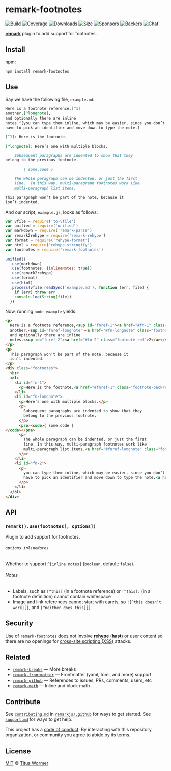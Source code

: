 # remark-footnotes

[![Build][build-badge]][build]
[![Coverage][coverage-badge]][coverage]
[![Downloads][downloads-badge]][downloads]
[![Size][size-badge]][size]
[![Sponsors][sponsors-badge]][collective]
[![Backers][backers-badge]][collective]
[![Chat][chat-badge]][chat]

[**remark**][remark] plugin to add support for footnotes.

## Install

[npm][]:

```sh
npm install remark-footnotes
```

## Use

Say we have the following file, `example.md`:

```markdown
Here is a footnote reference,[^1]
another,[^longnote],
and optionally there are inline
notes.^[you can type them inline, which may be easier, since you don’t
have to pick an identifier and move down to type the note.]

[^1]: Here is the footnote.

[^longnote]: Here’s one with multiple blocks.

    Subsequent paragraphs are indented to show that they
belong to the previous footnote.

        { some.code }

    The whole paragraph can be indented, or just the first
    line.  In this way, multi-paragraph footnotes work like
    multi-paragraph list items.

This paragraph won’t be part of the note, because it
isn’t indented.
```

And our script, `example.js`, looks as follows:

```js
var vfile = require('to-vfile')
var unified = require('unified')
var markdown = require('remark-parse')
var remark2rehype = require('remark-rehype')
var format = require('rehype-format')
var html = require('rehype-stringify')
var footnotes = require('remark-footnotes')

unified()
  .use(markdown)
  .use(footnotes, {inlineNotes: true})
  .use(remark2rehype)
  .use(format)
  .use(html)
  .process(vfile.readSync('example.md'), function (err, file) {
    if (err) throw err
    console.log(String(file))
  })
```

Now, running `node example` yields:

```html
<p>
  Here is a footnote reference,<sup id="fnref-1"><a href="#fn-1" class="footnote-ref">1</a></sup>
  another,<sup id="fnref-longnote"><a href="#fn-longnote" class="footnote-ref">longnote</a></sup>,
  and optionally there are inline
  notes.<sup id="fnref-2"><a href="#fn-2" class="footnote-ref">2</a></sup>
</p>
<p>
  This paragraph won’t be part of the note, because it
  isn’t indented.
</p>
<div class="footnotes">
  <hr>
  <ol>
    <li id="fn-1">
      <p>Here is the footnote.<a href="#fnref-1" class="footnote-backref">↩</a></p>
    </li>
    <li id="fn-longnote">
      <p>Here’s one with multiple blocks.</p>
      <p>
        Subsequent paragraphs are indented to show that they
        belong to the previous footnote.
      </p>
      <pre><code>{ some.code }
</code></pre>
      <p>
        The whole paragraph can be indented, or just the first
        line. In this way, multi-paragraph footnotes work like
        multi-paragraph list items.<a href="#fnref-longnote" class="footnote-backref">↩</a>
      </p>
    </li>
    <li id="fn-2">
      <p>
        you can type them inline, which may be easier, since you don’t
        have to pick an identifier and move down to type the note.<a href="#fnref-2" class="footnote-backref">↩</a>
      </p>
    </li>
  </ol>
</div>
```

## API

### `remark().use(footnotes[, options])`

Plugin to add support for footnotes.

###### `options.inlineNotes`

Whether to support `^[inline notes]` (`boolean`, default: `false`).

###### Notes

*   Labels, such as `[^this]` (in a footnote reference) or `[^this]:` (in a
    footnote definition) cannot contain whitespace
*   Image and link references cannot start with carets, so `![^this doesn’t
    work][]`, and `[^neither does this][]`

## Security

Use of `remark-footnotes` does not involve [**rehype**][rehype]
([**hast**][hast]) or user content so there are no openings for [cross-site
scripting (XSS)][xss] attacks.

## Related

*   [`remark-breaks`](https://github.com/remarkjs/remark-breaks)
    — More breaks
*   [`remark-frontmatter`](https://github.com/remarkjs/remark-frontmatter)
    — Frontmatter (yaml, toml, and more) support
*   [`remark-github`](https://github.com/remarkjs/remark-github)
    — References to issues, PRs, comments, users, etc
*   [`remark-math`](https://github.com/rokt33r/remark-math)
    — Inline and block math

## Contribute

See [`contributing.md`][contributing] in [`remarkjs/.github`][health] for ways
to get started.
See [`support.md`][support] for ways to get help.

This project has a [code of conduct][coc].
By interacting with this repository, organization, or community you agree to
abide by its terms.

## License

[MIT][license] © [Titus Wormer][author]

<!-- Definitions -->

[build-badge]: https://img.shields.io/travis/remarkjs/remark-footnotes/master.svg

[build]: https://travis-ci.org/remarkjs/remark-footnotes

[coverage-badge]: https://img.shields.io/codecov/c/github/remarkjs/remark-footnotes.svg

[coverage]: https://codecov.io/github/remarkjs/remark-footnotes

[downloads-badge]: https://img.shields.io/npm/dm/remark-footnotes.svg

[downloads]: https://www.npmjs.com/package/remark-footnotes

[size-badge]: https://img.shields.io/bundlephobia/minzip/remark-footnotes.svg

[size]: https://bundlephobia.com/result?p=remark-footnotes

[sponsors-badge]: https://opencollective.com/unified/sponsors/badge.svg

[backers-badge]: https://opencollective.com/unified/backers/badge.svg

[collective]: https://opencollective.com/unified

[chat-badge]: https://img.shields.io/badge/chat-spectrum-7b16ff.svg

[chat]: https://spectrum.chat/unified/remark

[npm]: https://docs.npmjs.com/cli/install

[health]: https://github.com/remarkjs/.github

[contributing]: https://github.com/remarkjs/.github/blob/master/contributing.md

[support]: https://github.com/remarkjs/.github/blob/master/support.md

[coc]: https://github.com/remarkjs/.github/blob/master/code-of-conduct.md

[license]: license

[author]: https://wooorm.com

[remark]: https://github.com/remarkjs/remark

[xss]: https://en.wikipedia.org/wiki/Cross-site_scripting

[rehype]: https://github.com/rehypejs/rehype

[hast]: https://github.com/syntax-tree/hast
